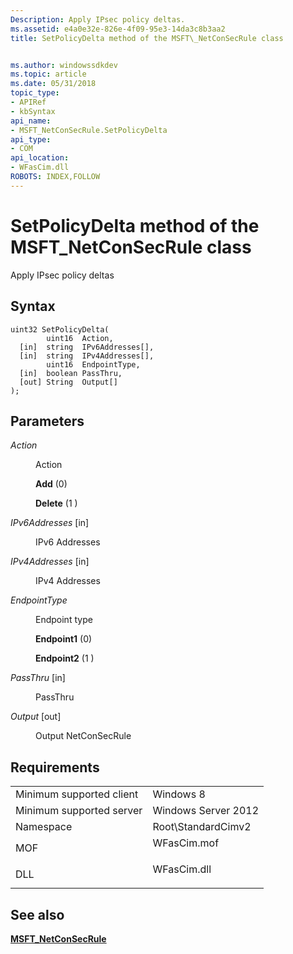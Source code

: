 ```yaml
---
Description: Apply IPsec policy deltas.
ms.assetid: e4a0e32e-826e-4f09-95e3-14da3c8b3aa2
title: SetPolicyDelta method of the MSFT\_NetConSecRule class


ms.author: windowssdkdev
ms.topic: article
ms.date: 05/31/2018
topic_type: 
- APIRef
- kbSyntax
api_name: 
- MSFT_NetConSecRule.SetPolicyDelta
api_type: 
- COM
api_location: 
- WFasCim.dll
ROBOTS: INDEX,FOLLOW
---
```


# SetPolicyDelta method of the MSFT\_NetConSecRule class

Apply IPsec policy deltas

## Syntax


```mof
uint32 SetPolicyDelta(
        uint16  Action,
  [in]  string  IPv6Addresses[],
  [in]  string  IPv4Addresses[],
        uint16  EndpointType,
  [in]  boolean PassThru,
  [out] String  Output[]
);
```



## Parameters

<dl> <dt>

*Action* 
</dt> <dd>

Action

<dl> <dt>

<span id="Add"></span><span id="add"></span><span id="ADD"></span>**Add** (0)
</dt> <dt>

<span id="Delete_"></span><span id="delete_"></span><span id="DELETE_"></span>**Delete** (1 )
</dt> </dl> </dd> <dt>

*IPv6Addresses* \[in\]
</dt> <dd>

IPv6 Addresses

</dd> <dt>

*IPv4Addresses* \[in\]
</dt> <dd>

IPv4 Addresses

</dd> <dt>

*EndpointType* 
</dt> <dd>

Endpoint type

<dl> <dt>

<span id="Endpoint1"></span><span id="endpoint1"></span><span id="ENDPOINT1"></span>**Endpoint1** (0)
</dt> <dt>

<span id="Endpoint2_"></span><span id="endpoint2_"></span><span id="ENDPOINT2_"></span>**Endpoint2** (1 )
</dt> </dl> </dd> <dt>

*PassThru* \[in\]
</dt> <dd>

PassThru

</dd> <dt>

*Output* \[out\]
</dt> <dd>

Output NetConSecRule

</dd> </dl>

## Requirements



|                                     |                                                                                        |
|-------------------------------------|----------------------------------------------------------------------------------------|
| Minimum supported client<br/> | Windows 8<br/>                                                                   |
| Minimum supported server<br/> | Windows Server 2012<br/>                                                         |
| Namespace<br/>                | Root\\StandardCimv2<br/>                                                         |
| MOF<br/>                      | <dl> <dt>WFasCim.mof</dt> </dl> |
| DLL<br/>                      | <dl> <dt>WFasCim.dll</dt> </dl> |



## See also

<dl> <dt>

[**MSFT\_NetConSecRule**](msft-netconsecrule.md)
</dt> </dl>

 

 




